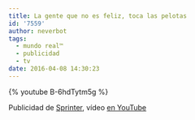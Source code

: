 ```yaml
---
title: La gente que no es feliz, toca las pelotas
id: '7559'
author: neverbot
tags:
  - mundo real™
  - publicidad
  - tv
date: 2016-04-08 14:30:23
---
```


{% youtube B-6hdTytm5g %}

Publicidad de [Sprinter](https://www.sprinter.es), vídeo [en YouTube](https://www.youtube.com/watch?v=B-6hdTytm5g)